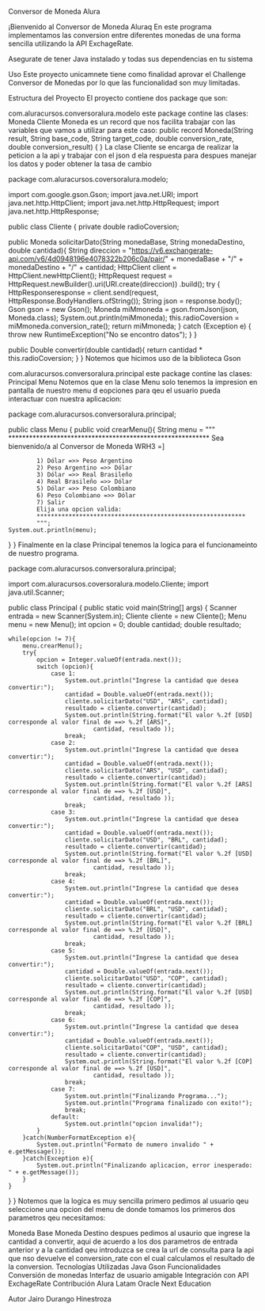 Conversor de Moneda Alura

¡Bienvenido al Conversor de Moneda Aluraq En este programa implementamos las conversion entre diferentes monedas de una forma sencilla utilizando la API ExchageRate.

Asegurate de tener Java instalado y todas sus dependencias en tu sistema

Uso Este proyecto unicamnete tiene como finalidad aprovar el Challenge Conversor de Monedas por lo que las funcionalidad son muy limitadas.

Estructura del Proyecto El proyecto contiene dos package que son:

com.aluracursos.conversoralura.modelo este package contine las clases: Moneda Cliente Moneda es un record que nos facilita trabajar con las variables que vamos a utilizar para este caso: public record Moneda(String result, String base_code, String target_code, double conversion_rate, double conversion_result) { } La clase Cliente se encarga de realizar la peticion a la api y trabajar con el json d ela respuesta para despues manejar los datos y poder obtener la tasa de cambio

package com.aluracursos.coversoralura.modelo;

import com.google.gson.Gson; import java.net.URI; import java.net.http.HttpClient; import java.net.http.HttpRequest; import java.net.http.HttpResponse;

public class Cliente { private double radioCoversion;

public Moneda solicitarDato(String monedaBase, String monedaDestino, double cantidad){
    String direccion = "https://v6.exchangerate-api.com/v6/4d0948196e4078322b206c0a/pair/"
            + monedaBase + "/" + monedaDestino + "/" + cantidad;
    HttpClient client = HttpClient.newHttpClient();
    HttpRequest request = HttpRequest.newBuilder().uri(URI.create(direccion))
            .build();
    try {
        HttpResponse<String>response = client.send(request, HttpResponse.BodyHandlers.ofString());
        String json = response.body();
        Gson gson = new Gson();
        Moneda miMmoneda = gson.fromJson(json, Moneda.class);
        System.out.println(miMmoneda);
        this.radioCoversion = miMmoneda.conversion_rate();
        return miMmoneda;
    } catch (Exception e) {
        throw new RuntimeException("No se encontro datos");
    }
}

public Double convertir(double cantidad){
    return cantidad * this.radioCoversion;
}
} Notemos que hicimos uso de la biblioteca Gson

com.aluracursos.conversoralura.principal este package contine las clases: Principal Menu Notemos que en la clase Menu solo tenemos la impresion en pantalla de nuestro menu d eopciones para qeu el usuario pueda interactuar con nuestra aplicacion:

package com.aluracursos.conversoralura.principal;

public class Menu { public void crearMenu(){ String menu = """ ********************************************************** Sea bienvenido/a al Conversor de Moneda WRH3 =]

            1) Dólar =>> Peso Argentino
            2) Peso Argentino =>> Dólar
            3) Dólar =>> Real Brasileño
            4) Real Brasileño =>> Dólar
            5) Dólar =>> Peso Colombiano
            6) Peso Colombiano =>> Dólar
            7) Salir
            Elija una opcion valida:
            ***********************************************************              
            """;
    System.out.println(menu);
}
} Finalmente en la clase Principal tenemos la logica para el funcionameinto de nuestro programa.

package com.aluracursos.conversoralura.principal;

import com.aluracursos.coversoralura.modelo.Cliente; import java.util.Scanner;

public class Principal { public static void main(String[] args) { Scanner entrada = new Scanner(System.in); Cliente cliente = new Cliente(); Menu menu = new Menu(); int opcion = 0; double cantidad; double resultado;

    while(opcion != 7){
        menu.crearMenu();
        try{
            opcion = Integer.valueOf(entrada.next());
            switch (opcion){
                case 1:
                    System.out.println("Ingrese la cantidad que desea convertir:");
                    cantidad = Double.valueOf(entrada.next());
                    cliente.solicitarDato("USD", "ARS", cantidad);
                    resultado = cliente.convertir(cantidad);
                    System.out.println(String.format("El valor %.2f [USD] corresponde al valor final de ==> %.2f [ARS]",
                            cantidad, resultado ));
                    break;
                case 2:
                    System.out.println("Ingrese la cantidad que desea convertir:");
                    cantidad = Double.valueOf(entrada.next());
                    cliente.solicitarDato("ARS", "USD", cantidad);
                    resultado = cliente.convertir(cantidad);
                    System.out.println(String.format("El valor %.2f [ARS] corresponde al valor final de ==> %.2f [USD]",
                            cantidad, resultado ));
                    break;
                case 3:
                    System.out.println("Ingrese la cantidad que desea convertir:");
                    cantidad = Double.valueOf(entrada.next());
                    cliente.solicitarDato("USD", "BRL", cantidad);
                    resultado = cliente.convertir(cantidad);
                    System.out.println(String.format("El valor %.2f [USD] corresponde al valor final de ==> %.2f [BRL]",
                            cantidad, resultado ));
                    break;
                case 4:
                    System.out.println("Ingrese la cantidad que desea convertir:");
                    cantidad = Double.valueOf(entrada.next());
                    cliente.solicitarDato("BRL", "USD", cantidad);
                    resultado = cliente.convertir(cantidad);
                    System.out.println(String.format("El valor %.2f [BRL] corresponde al valor final de ==> %.2f [USD]",
                            cantidad, resultado ));
                    break;
                case 5:
                    System.out.println("Ingrese la cantidad que desea convertir:");
                    cantidad = Double.valueOf(entrada.next());
                    cliente.solicitarDato("USD", "COP", cantidad);
                    resultado = cliente.convertir(cantidad);
                    System.out.println(String.format("El valor %.2f [USD] corresponde al valor final de ==> %.2f [COP]",
                            cantidad, resultado ));
                    break;
                case 6:
                    System.out.println("Ingrese la cantidad que desea convertir:");
                    cantidad = Double.valueOf(entrada.next());
                    cliente.solicitarDato("COP", "USD", cantidad);
                    resultado = cliente.convertir(cantidad);
                    System.out.println(String.format("El valor %.2f [COP] corresponde al valor final de ==> %.2f [USD]",
                            cantidad, resultado ));
                    break;
                case 7:
                    System.out.println("Finalizando Programa...");
                    System.out.println("Programa finalizado con exito!");
                    break;
                default:
                    System.out.println("opcion invalida!");
            }
        }catch(NumberFormatException e){
            System.out.println("Formato de numero invalido " + e.getMessage());
        }catch(Exception e){
            System.out.println("Finalizando aplicacion, error inesperado: " + e.getMessage());
        }
    }
}
} Notemos que la logica es muy sencilla primero pedimos al usuario qeu seleccione una opcion del menu de donde tomamos los primeros dos parametros qeu necesitamos:

Moneda Base Moneda Destino despues pedimos al usaurio que ingrese la cantidad a convertir, aqui de acuerdo a los dos parametros de entrada anterior y a la cantidad qeu introduzca se crea la url de consulta para la api que nso devuelve el conversion_rate con el cual calculamos el resultado de la conversion. Tecnologías Utilizadas Java Gson Funcionalidades Conversión de monedas Interfaz de usuario amigable Integración con API ExchageRate Contribución Alura Latam Oracle Next Education

Autor Jairo Durango Hinestroza
